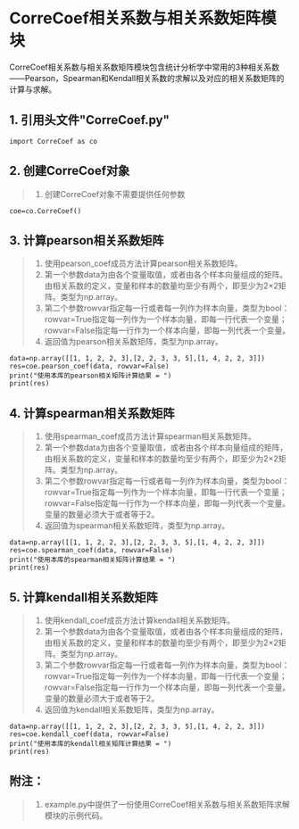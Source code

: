  # CorreCoef相关系数与相关系数矩阵模块
   
   CorreCoef相关系数与相关系数矩阵模块包含统计分析学中常用的3种相关系数——Pearson，Spearman和Kendall相关系数的求解以及对应的相关系数矩阵的计算与求解。
   
   ## 1. 引用头文件"CorreCoef.py"
    import CorreCoef as co
   
   ## 2. 创建CorreCoef对象
   > 1. 创建CorreCoef对象不需要提供任何参数
   
    coe=co.CorreCoef()
   
   ## 3. 计算pearson相关系数矩阵
   > 1. 使用pearson_coef成员方法计算pearson相关系数矩阵。
   > 2. 第一个参数data为由各个变量取值，或者由各个样本向量组成的矩阵。由相关系数的定义，变量和样本的数量均至少有两个，即至少为2×2矩阵。类型为np.array。
   > 3. 第二个参数rowvar指定每一行或者每一列作为样本向量，类型为bool：rowvar=True指定每一列作为一个样本向量，即每一行代表一个变量；rowvar=False指定每一行作为一个样本向量，即每一列代表一个变量。
   > 4. 返回值为pearson相关系数矩阵，类型为np.array。
   
    data=np.array([[1, 1, 2, 2, 3],[2, 2, 3, 3, 5],[1, 4, 2, 2, 3]])
    res=coe.pearson_coef(data, rowvar=False)
    print("使用本库的pearson相关矩阵计算结果 = ")
    print(res)
    
   ## 4. 计算spearman相关系数矩阵
   > 1. 使用spearman_coef成员方法计算spearman相关系数矩阵。
   > 2. 第一个参数data为由各个变量取值，或者由各个样本向量组成的矩阵，由相关系数的定义，变量和样本的数量均至少有两个，即至少为2×2矩阵。类型为np.array。
   > 3. 第二个参数rowvar指定每一行或者每一列作为样本向量，类型为bool：rowvar=True指定每一列作为一个样本向量，即每一行代表一个变量；rowvar=False指定每一行作为一个样本向量，即每一列代表一个变量。变量的数量必须大于或者等于2。
   > 4. 返回值为spearman相关系数矩阵，类型为np.array。
   
    data=np.array([[1, 1, 2, 2, 3],[2, 2, 3, 3, 5],[1, 4, 2, 2, 3]])
    res=coe.spearman_coef(data, rowvar=False)
    print("使用本库的spearman相关矩阵计算结果 = ")
    print(res)
    
   ## 5. 计算kendall相关系数矩阵
   > 1. 使用kendall_coef成员方法计算kendall相关系数矩阵。
   > 2. 第一个参数data为由各个变量取值，或者由各个样本向量组成的矩阵，由相关系数的定义，变量和样本的数量均至少有两个，即至少为2×2矩阵。类型为np.array。
   > 3. 第二个参数rowvar指定每一行或者每一列作为样本向量，类型为bool：rowvar=True指定每一列作为一个样本向量，即每一行代表一个变量；rowvar=False指定每一行作为一个样本向量，即每一列代表一个变量。变量的数量必须大于或者等于2。
   > 4. 返回值为kendall相关系数矩阵，类型为np.array。
   
    data=np.array([[1, 1, 2, 2, 3],[2, 2, 3, 3, 5],[1, 4, 2, 2, 3]])
    res=coe.kendall_coef(data, rowvar=False)
    print("使用本库的kendall相关矩阵计算结果 = ")
    print(res)
    
   ## 附注：
   > 1. example.py中提供了一份使用CorreCoef相关系数与相关系数矩阵求解模块的示例代码。
    

